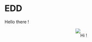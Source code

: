 # EDD

Hello there !

<div style="display:flex; justify-content:center;">
    <img src="https://cdn.pixabay.com/photo/2015/04/23/22/00/tree-736885__340.jpg" />
<div>

Hi !
